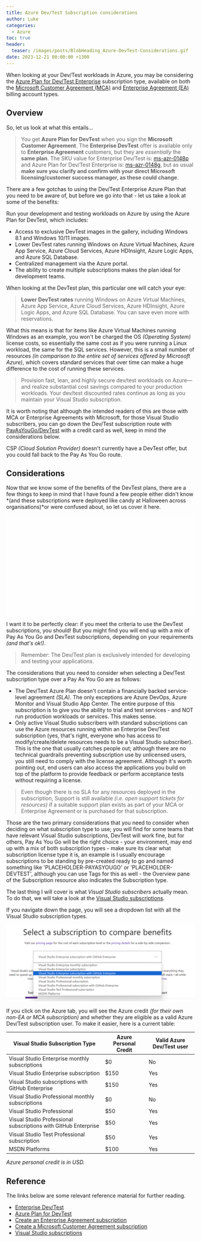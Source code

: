 ```yaml
---
title: Azure Dev/Test Subscription considerations
author: Luke
categories:
  - Azure
toc: true
header:
  teaser: /images/posts/BlobHeading_Azure-DevTest-Considerations.gif
date: 2023-12-21 00:00:00 +1300
---
```


When looking at your Dev/Test workloads in Azure, you may be considering the [Azure Plan for Dev/Test Enterprise](https://azure.microsoft.com/en-us/pricing/offers/ms-azr-0148p?WT.mc_id=AZ-MVP-5004796) subscription type, available on both the [Microsoft Customer Agreement (MCA)](https://learn.microsoft.com/azure/cost-management-billing/understand/mca-overview?WT.mc_id=AZ-MVP-5004796) and [Enterprise Agreement (EA)](https://www.microsoft.com/en-us/licensing/licensing-programs/enterprise?WT.mc_id=AZ-MVP-5004796) billing account types.

## Overview

So, let us look at what this entails...

> You get **Azure Plan for DevTest** when you sign the **Microsoft Customer Agreement**. The **Enterprise DevTest** offer is available only to **Enterprise Agreement** customers, but they are *essentially* the **same plan**. The SKU value for Enterprise Dev/Test is: [ms-azr-0148p](https://azure.microsoft.com/en-in/pricing/offers/ms-azr-0148p?WT.mc_id=AZ-MVP-5004796) and Azure Plan for Dev/Test Enterprise is: [ms-azr-0148g](https://azure.microsoft.com/pricing/offers/ms-azr-0148g?WT.mc_id=AZ-MVP-5004796), but as usual **make sure you clarify and confirm with your direct Microsoft licensing/customer success manager, as these could change**.

There are a few gotchas to using the Dev/Test Enterprise Azure Plan that you need to be aware of, but before we go into that - let us take a look at some of the benefits:

Run your development and testing workloads on Azure by using the Azure Plan for DevTest, which includes:

* Access to exclusive DevTest images in the gallery, including Windows 8.1 and Windows 10/11 images.
* Lower DevTest rates running Windows on Azure Virtual Machines, Azure App Service, Azure Cloud Services, Azure HDInsight, Azure Logic Apps, and Azure SQL Database.
* Centralized management via the Azure portal.
* The ability to create multiple subscriptions makes the plan ideal for development teams.

When looking at the DevTest plan, this particular one will catch your eye:

> **Lower DevTest rates** running Windows on Azure Virtual Machines, Azure App Service, Azure Cloud Services, Azure HDInsight, Azure Logic Apps, and Azure SQL Database. You can save even more with reservations.

What this means is that for items like Azure Virtual Machines running Windows as an example, you won't be charged the OS *(Operating System)* license costs, so essentially the same cost as if you were running a Linux workload, the same for the SQL services. However, this is a small number of resources *(in comparison to the entire set of services offered by Microsoft Azure)*, which covers standard services that over time can make a huge difference to the cost of running these services.

> Provision fast, lean, and highly secure dev/test workloads on Azure—and realize substantial cost savings compared to your production workloads. Your dev/test discounted rates continue as long as you maintain your Visual Studio subscription.

It is worth noting that although the intended readers of this are those with MCA or Enterprise Agreements with Microsoft, for those Visual Studio subscribers, you can go down the Dev/Test subscription route with [PayAsYouGo/DevTest](https://azure.microsoft.com/en-gb/pricing/offers/ms-azr-0023p/?WT.mc_id=AZ-MVP-5004796) with a credit card as well, keep in mind the considerations below.

CSP *(Cloud Solution Provider)* doesn't currently have a DevTest offer, but you could fall back to the Pay As You Go route.

## Considerations

Now that we know some of the benefits of the DevTest plans, there are a few things to keep in mind that I have found a few people either didn't know *(and these subscriptions were deployed like candy at Halloween across organisations)*or were confused about, so let us cover it here.

![VisualStudio Subscription Types](/images/posts/BlobHeading_Azure-DevTest-Considerations.gif)

I want it to be perfectly clear: if you meet the criteria to use the DevTest subscriptions, you should! But you might find you will end up with a mix of Pay As You Go and DevTest subscriptions, depending on your requirements *(and that's ok!)*.

> Remember: The Dev/Test plan is exclusively intended for developing and testing your applications.

The considerations that you need to consider when selecting a Dev/Test subscription type over a Pay As You Go are as follows:

* The Dev/Test Azure Plan doesn't contain a financially backed service-level agreement *(SLA)*. The only exceptions are Azure DevOps, Azure Monitor and Visual Studio App Center. The entire purpose of this subscription is to give you the ability to trial and test services - and NOT run production workloads or services. This makes sense.
* Only active Visual Studio subscribers with standard subscriptions can use the Azure resources running within an Enterprise Dev/Test subscription (yes, that's right, everyone who has access to modify/create/delete resources needs to be a Visual Studio subscriber). This is the one that usually catches people out; although there are no technical guardrails preventing subscription use by unlicensed users, you still need to comply with the license agreement. Although it's worth pointing out, end users can also access the applications you build on top of the platform to provide feedback or perform acceptance tests without requiring a license.

> Even though there is no SLA for any resources deployed in the subscription, Support is still available *(i.e. open support tickets for resources)* if a suitable support plan exists as part of your MCA or Enterprise Agreement or is purchased for that subscription.

Those are the two primary considerations that you need to consider when deciding on what subscription type to use; you will find for some teams that have relevant Visual Studio subscriptions, DevTest will work fine, but for others, Pay As You Go will be the right choice - your environment, may end up with a mix of both subscription types - make sure its clear what subscription license type it is, an example is I usually encourage subscriptions to be standing by pre-created ready to go and named something like 'PLACEHOLDER-PAYASYOUGO' or 'PLACEHOLDER-DEVTEST', although you can use Tags for this as well - the Overview pane of the Subscription resource also indicates the Subscription type.

The last thing I will cover is what *Visual Studio subscribers* actually mean. To do that, we will take a look at the [Visual Studio subscriptions](https://visualstudio.microsoft.com/subscriptions?WT.mc_id=AZ-MVP-5004796).

If you navigate down the page, you will see a dropdown list with all the Visual Studio subscription types.

![VisualStudio Subscription Types](/images/posts/VisualStudio_Subscription-Types.png)

If you click on the Azure tab, you will see the Azure credit *(for their own non-EA or MCA subscription)* and whether they are eligible as a valid Azure Dev/Test subscription user. To make it easier, here is a current table:

| **Visual Studio Subscription Type**                             | **Azure Personal Credit** | **Valid Azure Dev/Test user** |
|-----------------------------------------------------------------|---------------------------|-------------------------------|
| Visual Studio Enterprise monthly subscriptions                  | $0                        | No                            |
| Visual Studio Enterprise subscription                           | $150                      | Yes                           |
| Visual Studio subscriptions with GitHub Enterprise              | $150                      | Yes                           |
| Visual Studio Professional monthly subscriptions                | $0                        | No                            |
|  Visual Studio Professional                                     | $50                       | Yes                           |
| Visual Studio Professional subscriptions with GitHub Enterprise | $50                       | Yes                           |
| Visual Studio Test Professional subscription                    | $50                       | Yes                           |
| MSDN Platforms                                                  | $100                      | Yes                           |

*Azure personal credit is in USD.*

## Reference

The links below are some relevant reference material for further reading.

* [Enterprise Dev/Test](https://azure.microsoft.com/en-us/pricing/offers/ms-azr-0148p?WT.mc_id=AZ-MVP-5004796)
* [Azure Plan for DevTest](https://azure.microsoft.com/pricing/offers/ms-azr-0148g?WT.mc_id=AZ-MVP-5004796)
* [Create an Enterprise Agreement subscription](https://learn.microsoft.com/azure/cost-management-billing/manage/create-enterprise-subscription?WT.mc_id=AZ-MVP-5004796)
* [Create a Microsoft Customer Agreement subscription](https://learn.microsoft.com/en-us/azure/cost-management-billing/manage/create-subscription?WT.mc_id=AZ-MVP-5004796)
* [Visual Studio subscriptions](https://visualstudio.microsoft.com/subscriptions?WT.mc_id=AZ-MVP-5004796)

